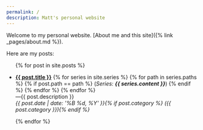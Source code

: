 ```yaml
---
permalink: /
description: Matt's personal website
---
```

Welcome to my personal website. [About me and this site]({% link _pages/about.md %}).

Here are my posts:

<ul>
{% for post in site.posts %}
<li>
  <p>
    <b><a href="{{ post.url }}">{{ post.title }}</a></b>
    {% for series in site.series %}
    {% for path in series.paths %}
    {% if post.path == path %}
    (<i>Series: <b>{{ series.content }}</b></i>)
    {% endif %}
    {% endfor %}
    {% endfor %}
    <br/>
    &mdash;{{ post.description }}<br/>
    <i>{{ post.date | date: '%B %d, %Y' }}{% if post.category %} ({{ post.category }}){% endif %}</i>
  </p>
</li>
{% endfor %}
</ul>